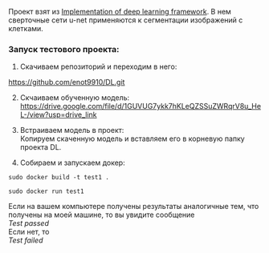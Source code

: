 Проект взят из [Implementation of deep learning framework](https://github.com/zhixuhao/unet). В нем сверточные сети u-net применяются к сегментации изображений с клетками.  

### Запуск тестового проекта:
1. Скачиваем репозиторий и переходим в него:  

https://github.com/enot9910/DL.git

2. Скчаиваем обученную модель:  
https://drive.google.com/file/d/1GUVUG7ykk7hKLeQZSSuZWRqrV8u_HeL-/view?usp=drive_link

3. Встраиваем модель в проект:  
Копируем скаченную модель и вставляем его в корневую папку проекта DL. 

4. Собираем и запускаем докер:  
```
sudo docker build -t test1 .
```
```
sudo docker run test1
```
Если на вашем компьютере получены результаты аналогичные тем, что получены на моей машине, то вы увидите сообщение  
*Test passed*  
Если нет, то  
*Test failed*

